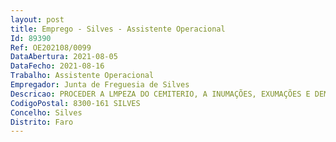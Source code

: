 ```yaml
--- 
layout: post
title: Emprego - Silves - Assistente Operacional
Id: 89390
Ref: OE202108/0099
DataAbertura: 2021-08-05
DataFecho: 2021-08-16
Trabalho: Assistente Operacional
Empregador: Junta de Freguesia de Silves
Descricao: PROCEDER A LMPEZA DO CEMITERIO, A INUMAÇÕES, EXUMAÇÕES E DEMAIS SERVIÇOS DA COMPETENCIA DE COVEIRO.INFORMAR A JUNTA DE FREGUESIA SOBRE SITUAÇÕES QUE TENHAM IMPLICAÇÕES NA HIGIENE PUBLICA E SALUBRIDADE NA ÁREA DO CEMITERIO.ZELAR PELO BOM FUNCIONAMENTO DAS INSTALAÇÕES E OUTROS SERVIÇOS DE CARACTER OPERATIVO NÃO ESPECIFICADO
CodigoPostal: 8300-161 SILVES
Concelho: Silves
Distrito: Faro
--- 
```

